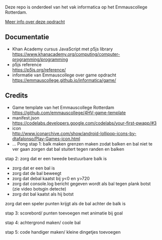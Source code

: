 Deze repo is onderdeel van het vak informatica op het Emmauscollege Rotterdam.

[Meer info over deze opdracht](https://informatica.emmauscollege.nl/)

## Documentatie
- Khan Academy cursus JavaScript met p5js library <br>
https://www.khanacademy.org/computing/computer-programming/programming
- p5js reference <br>
https://p5js.org/reference/
- informatie van Emmauscollege over game opdracht <br>
https://emmauscollege.github.io/informatica/game/

## Credits
- Game template van het Emmauscollege Rotterdam <br>
        https://github.com/emmauscollege/4HV-game-template
- manifest.json <br>
        https://codelabs.developers.google.com/codelabs/your-first-pwapp/#3
- icon <br>
        http://www.iconarchive.com/show/android-lollipop-icons-by-dtafalonso/Play-Games-icon.html
- ...
Pong
stap 1: balk maken
grenzen maken zodat balken en bal niet te ver gaan
zorgen dat bal stuitert tegen randen en balken

stap 2: zorg dat er een tweede bestuurbare balk is


- zorg dat er een bal is
- zorg dat de bal beweegt
- zorg dat debal kaatst bij y<0 en y>720
- zorg dat console.log bericht gegeven wordt als bal tegen plank botst (zie video botsgin detecte)
- zorg dst bal kaatst als hij botst

zorg dat een speler punten krijgt als de bal achter de balk is

stap 3: scorebord/ punten toevoegen met animatie bij goal

stap 4: achtergrond maken/ coole bal

stap 5: code handiger maken/ kleine dingetjes toevoegen

